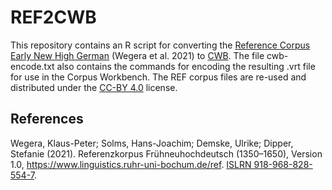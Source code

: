 # REF2CWB

This repository contains an R script for converting the [Reference Corpus Early New High German](https://www.linguistics.rub.de/ref/) (Wegera et al. 2021) to [CWB](https://cwb.sourceforge.io/). The file cwb-encode.txt also contains the commands for encoding the resulting .vrt file for use in the Corpus Workbench. The REF corpus files are re-used and distributed under the [CC-BY 4.0](https://creativecommons.org/licenses/by/4.0/) license.


## References

Wegera, Klaus-Peter; Solms, Hans-Joachim; Demske, Ulrike; Dipper, Stefanie (2021). Referenzkorpus Frühneuhochdeutsch (1350–1650), Version 1.0, <https://www.linguistics.ruhr-uni-bochum.de/ref>. [ISLRN 918-968-828-554-7](http://islrn.org/resources/918-968-828-554-7/).

